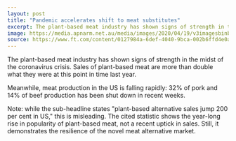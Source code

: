 ```yaml
---
layout: post
title: "Pandemic accelerates shift to meat substitutes"
excerpt: The plant-based meat industry has shown signs of strength in the midst of the coronavirus crisis.
image: https://media.apnarm.net.au/media/images/2020/04/19/v3imagesbinb672536bb9f573c2b7740c5f4f899de6-jxxsmhqxq3tghrtz6u2_ct1880x930.jpg
source: https://www.ft.com/content/0127984a-6def-4040-9bca-002b6ffd4e0a
---
```


The plant-based meat industry has shown signs of strength in the midst of the coronavirus crisis. Sales of plant-based meat are more than double what they were at this point in time last year.

Meanwhile, meat production in the US is falling rapidly: 32% of pork and 14% of beef production has been shut down in recent weeks.

Note: while the sub-headline states "plant-based alternative sales jump 200 per cent in US," this is misleading. The cited statistic shows the year-long rise in popularity of plant-based meat, not a recent uptick in sales. Still, it demonstrates the resilience of the novel meat alternative market.

